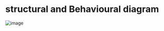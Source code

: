 # structural and Behavioural diagram

![image](https://github.com/nandhinipavi2119/M1_ManagementOfHotel_App/blob/7741941e88118dda895d38e40e3c1ae3039431f5/2_Architecture/Structural%20and%20Behavioural.png)
